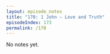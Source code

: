 ```yaml
---
layout: episode_notes
title: "170: 1 John — Love and Truth"
episodeIndex: 173
permalink: /170
---
```

No notes yet.
